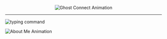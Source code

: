 <!-- Ghost Connect анимация -->
<p align="center">
  <img src="https://readme-typing-svg.herokuapp.com?color=00CC00&center=true&vCenter=true&width=600&height=80&lines=Ghost+Connect...;Connection+failed.;Error+404.;Reconnecting...;Ghost+Online+✔" alt="Ghost Connect Animation" />
</p>

---

<!-- Команда About Me (остается на экране) -->
<p align="left">
  <img src="https://readme-typing-svg.herokuapp.com?color=00CC00&center=false&vCenter=true&width=600&height=40&speed=30&lines=ghost@machine:~$+about+me" alt="typing command" />
</p>

<!-- About Me постепенно (появляется после команды) -->
<p align="left">
  <img src="https://readme-typing-svg.herokuapp.com?color=00CC00&center=false&vCenter=true&multiline=true&repeat=false&width=800&height=180&speed=25&lines=Привет,+меня+зовут+Фаррух,+мне+16.;Hi,+my+name+is+Farrukh,+I’m+16.;Учусь+на+программиста,+хочу+стать+бэкенд-разработчиком+или+фуллстак.;I’m+studying+programming+and+want+to+become+a+backend+developer+or+full-stack.;С+вами+был+Фаррух,+пока!;This+was+Farrukh,+bye!" alt="About Me Animation" />
</p>
